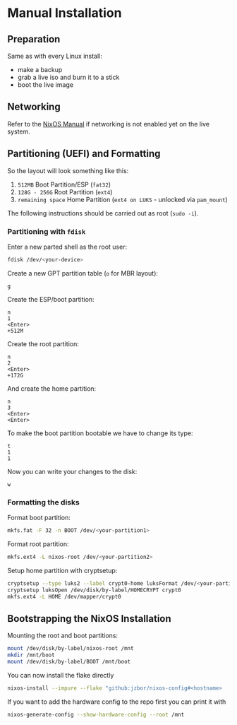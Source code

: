 # Manual Installation

## Preparation
Same as with every Linux install:
* make a backup
* grab a live iso and burn it to a stick
* boot the live image

## Networking
Refer to the [NixOS Manual](https://nixos.org/manual/nixos/stable/index.html#sec-installation-manual-networking) if networking is not enabled yet on the live system.

## Partitioning (UEFI) and Formatting
So the layout will look something like this:
1. `512MB` Boot Partition/ESP (`fat32`)
2. `128G - 256G` Root Partition (`ext4`)
3. `remaining space` Home Partition (`ext4 on LUKS` - unlocked via `pam_mount`)

The following instructions should be carried out as root (`sudo -i`).

### Partitioning with `fdisk`
Enter a new parted shell as the root user:
```sh
fdisk /dev/<your-device>
```
Create a new GPT partition table (`o` for MBR layout):
```
g
```
Create the ESP/boot partition:
```
n
1
<Enter>
+512M
```
Create the root partition:
```
n
2
<Enter>
+172G
```
And create the home partition:
```
n
3
<Enter>
<Enter>
```
To make the boot partition bootable we have to change its type:
```
t
1
1
```
Now you can write your changes to the disk:
```
w
```

### Formatting the disks
Format boot partition:
```sh
mkfs.fat -F 32 -n BOOT /dev/<your-partition1>
```
Format root partition:
```sh
mkfs.ext4 -L nixos-root /dev/<your-partition2>
```
Setup home partition with cryptsetup:
```sh
cryptsetup --type luks2 --label crypt0-home luksFormat /dev/<your-partition3>
cryptsetup luksOpen /dev/disk/by-label/HOMECRYPT crypt0
mkfs.ext4 -L HOME /dev/mapper/crypt0
```

## Bootstrapping the NixOS Installation
Mounting the root and boot partitions:
```sh
mount /dev/disk/by-label/nixos-root /mnt
mkdir /mnt/boot
mount /dev/disk/by-label/BOOT /mnt/boot
```

You can now install the flake directly
```sh
nixos-install --impure --flake "github:jzbor/nixos-config#<hostname>
```

If you want to add the hardware config to the repo first you can print it with
```sh
nixos-generate-config --show-hardware-config --root /mnt
```





